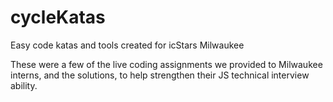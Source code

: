 # cycleKatas
Easy code katas and tools created for icStars Milwaukee

These were a few of the live coding assignments we provided to Milwaukee interns, and the solutions, to help strengthen their JS technical interview ability.
